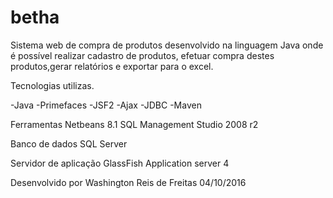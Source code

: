 # betha

Sistema web de compra de produtos desenvolvido na linguagem Java onde é possível realizar cadastro de produtos, efetuar compra destes produtos,gerar relatórios e exportar para o excel.

Tecnologias utilizas.

-Java -Primefaces -JSF2 -Ajax -JDBC -Maven

Ferramentas Netbeans 8.1 SQL Management Studio 2008 r2

Banco de dados SQL Server

Servidor de aplicação GlassFish Application server 4

Desenvolvido por Washington Reis de Freitas 04/10/2016
